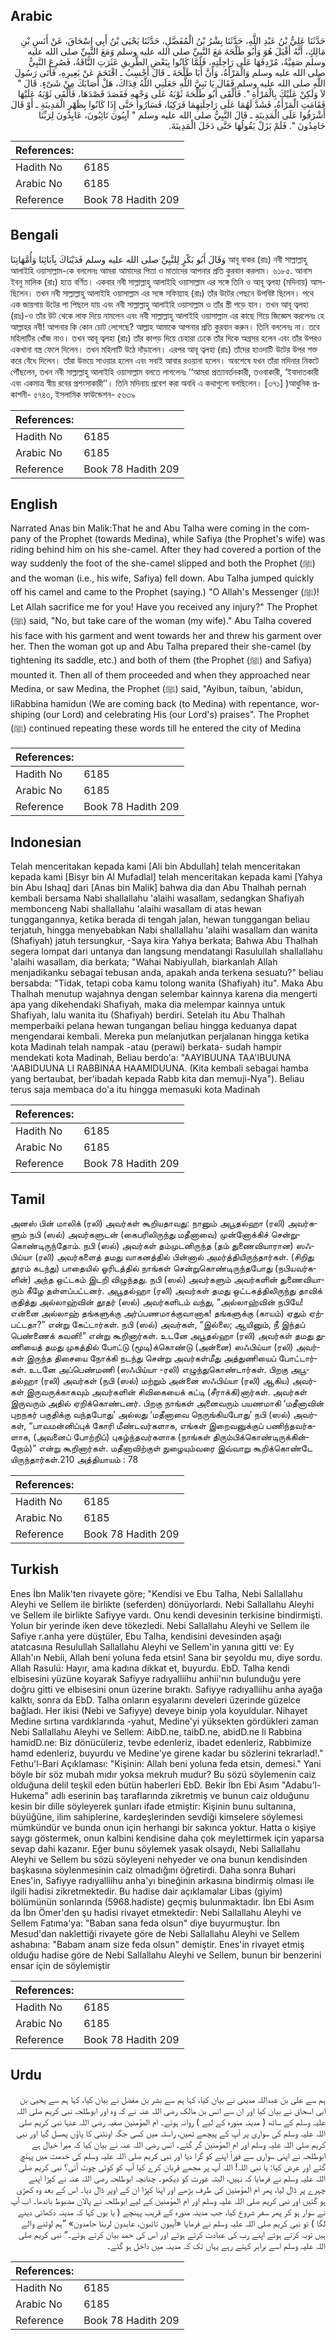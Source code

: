 ## Arabic


<div dir="rtl" lang="ar" style={{fontSize:'larger',backgroundColor:'#f8f9fa',padding:20}}>
حَدَّثَنَا عَلِيُّ بْنُ عَبْدِ اللَّهِ، حَدَّثَنَا بِشْرُ بْنُ الْمُفَضَّلِ، حَدَّثَنَا يَحْيَى بْنُ أَبِي إِسْحَاقَ، عَنْ أَنَسِ بْنِ مَالِكٍ، أَنَّهُ أَقْبَلَ هُوَ وَأَبُو طَلْحَةَ مَعَ النَّبِيِّ صلى الله عليه وسلم وَمَعَ النَّبِيِّ صلى الله عليه وسلم صَفِيَّةُ، مُرْدِفَهَا عَلَى رَاحِلَتِهِ، فَلَمَّا كَانُوا بِبَعْضِ الطَّرِيقِ عَثَرَتِ النَّاقَةُ، فَصُرِعَ النَّبِيُّ صلى الله عليه وسلم وَالْمَرْأَةُ، وَأَنَّ أَبَا طَلْحَةَ ـ قَالَ أَحْسِبُ ـ اقْتَحَمَ عَنْ بَعِيرِهِ، فَأَتَى رَسُولَ اللَّهِ صلى الله عليه وسلم فَقَالَ يَا نَبِيَّ اللَّهِ جَعَلَنِي اللَّهُ فِدَاكَ، هَلْ أَصَابَكَ مِنْ شَىْءٍ‏.‏ قَالَ ‏"‏ لاَ وَلَكِنْ عَلَيْكَ بِالْمَرْأَةِ ‏"‏‏.‏ فَأَلْقَى أَبُو طَلْحَةَ ثَوْبَهُ عَلَى وَجْهِهِ فَقَصَدَ قَصْدَهَا، فَأَلْقَى ثَوْبَهُ عَلَيْهَا فَقَامَتِ الْمَرْأَةُ، فَشَدَّ لَهُمَا عَلَى رَاحِلَتِهِمَا فَرَكِبَا، فَسَارُوا حَتَّى إِذَا كَانُوا بِظَهْرِ الْمَدِينَةِ ـ أَوْ قَالَ أَشْرَفُوا عَلَى الْمَدِينَةِ ـ قَالَ النَّبِيُّ صلى الله عليه وسلم ‏"‏ آيِبُونَ تَائِبُونَ، عَابِدُونَ لِرَبِّنَا حَامِدُونَ ‏"‏‏.‏ فَلَمْ يَزَلْ يَقُولُهَا حَتَّى دَخَلَ الْمَدِينَةَ‏.‏
</div>
<div style={{backgroundColor:'#f8f9fa',padding:20, marginBottom: 10}}><table> <thead> <tr> <th>References:</th> <th></th> </tr> </thead> <tbody><tr><td>Hadith No</td><td>6185</td></tr><tr><td>Arabic No</td><td>6185</td></tr><tr><td>Reference</td><td>Book 78 Hadith 209</td></tr></tbody></table></div>

## Bengali


<div dir="ltr" lang="bn" style={{fontSize:'larger',backgroundColor:'#f8f9fa',padding:20}}>
وَقَالَ أَبُو بَكْرٍ لِلنَّبِيِّ صلى الله عليه وسلم فَدَيْنَاكَ بِآبَائِنَا وَأُمَّهَاتِنَا আবূ বাকর (রাঃ) নবী সাল্লাল্লাহু আলাইহি ওয়াসাল্লাম-কে বললেনঃ আমরা আমাদের পিতা ও মাতাদের আপনার প্রতি কুরবান করলাম। ৬১৮৫. আনাস ইবনু মালিক (রাঃ) হতে বর্ণিত। একবার নবী সাল্লাল্লাহু আলাইহি ওয়াসাল্লাম এর সঙ্গে তিনি ও আবূ ত্বলহা (মদিনায়) আসছিলেন। তখন নবী সাল্লাল্লাহু আলাইহি ওয়াসাল্লাম এর সঙ্গে সফিয়্যাহ (রাঃ) তাঁর উটের পেছনে উপবিষ্ট ছিলেন। পথে এক জায়গায় উটের পা পিছলে যায় এবং নবী সাল্লাল্লাহু আলাইহি ওয়াসাল্লাম ও তাঁর স্ত্রী পড়ে যান। তখন আবূ ত্বলহা (রাঃ)-ও তাঁর উট থেকে লাফ দিয়ে নামলেন এবং নবী সাল্লাল্লাহু আলাইহি ওয়াসাল্লাম এর কাছে গিয়ে জিজ্ঞেস করলেনঃ হে আল্লাহর নবী! আপনার কি কোন চোট লেগেছে? আল্লাহ আমাকে আপনার প্রতি কুরবান করুন। তিনি বললেনঃ না। তবে মহিলাটির খোঁজ নাও। তখন আবূ ত্বলহা (রাঃ) তাঁর কাপড় দিয়ে চেহারা ঢেকে তাঁর দিকে অগ্রসর হলেন এবং তাঁর উপরও একখানা বস্ত্র ফেলে দিলেন। তখন মহিলাটি উঠে দাঁড়ালেন। এরপর আবূ ত্বলহা (রাঃ) তাঁদের হাওদাটি উটের উপর শক্ত করে বেঁধে দিলেন। তাঁরা উভয়ে সাওয়ার হলেন এবং সবাই আবার রওয়ানা হলেন। অবশেষে যখন তাঁরা মদিনার নিকটে পৌঁছলেন, তখন নবী সাল্লাল্লাহু আলাইহি ওয়াসাল্লাম বলতে লাগলেনঃ ‘‘আমরা প্রত্যাবর্তনকারী, তওবাকারী, ‘ইবাদাতকারী এবং একমাত্র স্বীয় রবের প্রশংসাকারী’’। তিনি মদিনায় প্রবেশ করা অবধি এ কথাগুলো বলছিলেন। [৩৭১] )আধুনিক প্রকাশনী- ৫৭৪৩, ইসলামিক ফাউন্ডেশন- ৫৬৩৯
</div>
<div style={{backgroundColor:'#f8f9fa',padding:20, marginBottom: 10}}><table> <thead> <tr> <th>References:</th> <th></th> </tr> </thead> <tbody><tr><td>Hadith No</td><td>6185</td></tr><tr><td>Arabic No</td><td>6185</td></tr><tr><td>Reference</td><td>Book 78 Hadith 209</td></tr></tbody></table></div>

## English


<div dir="ltr" lang="en" style={{fontSize:'larger',backgroundColor:'#f8f9fa',padding:20}}>
Narrated Anas bin Malik:That he and Abu Talha were coming in the company of the Prophet (towards Medina), while Safiya (the Prophet's wife) was riding behind him on his she-camel. After they had covered a portion of the way suddenly the foot of the she-camel slipped and both the Prophet (ﷺ) and the woman (i.e., his wife, Safiya) fell down. Abu Talha jumped quickly off his camel and came to the Prophet (saying.) "O Allah's Messenger (ﷺ)! Let Allah sacrifice me for you! Have you received any injury?" The Prophet (ﷺ) said, "No, but take care of the woman (my wife)." Abu Talha covered his face with his garment and went towards her and threw his garment over her. Then the woman got up and Abu Talha prepared their she-camel (by tightening its saddle, etc.) and both of them (the Prophet (ﷺ) and Safiya) mounted it. Then all of them proceeded and when they approached near Medina, or saw Medina, the Prophet (ﷺ) said, "Ayibun, taibun, 'abidun, liRabbina hamidun (We are coming back (to Medina) with repentance, worshiping (our Lord) and celebrating His (our Lord's) praises". The Prophet (ﷺ) continued repeating these words till he entered the city of Medina
</div>
<div style={{backgroundColor:'#f8f9fa',padding:20, marginBottom: 10}}><table> <thead> <tr> <th>References:</th> <th></th> </tr> </thead> <tbody><tr><td>Hadith No</td><td>6185</td></tr><tr><td>Arabic No</td><td>6185</td></tr><tr><td>Reference</td><td>Book 78 Hadith 209</td></tr></tbody></table></div>

## Indonesian


<div dir="ltr" lang="id" style={{fontSize:'larger',backgroundColor:'#f8f9fa',padding:20}}>
Telah menceritakan kepada kami [Ali bin Abdullah] telah menceritakan kepada kami [Bisyr bin Al Mufadlal] telah menceritakan kepada kami [Yahya bin Abu Ishaq] dari [Anas bin Malik] bahwa dia dan Abu Thalhah pernah kembali bersama Nabi shallallahu 'alaihi wasallam, sedangkan Shafiyah membonceng Nabi shallallahu 'alaihi wasallam di atas hewan tunggangannya, ketika berada di tengah jalan, hewan tunggangan beliau terjatuh, hingga menyebabkan Nabi shallallahu 'alaihi wasallam dan wanita (Shafiyah) jatuh tersungkur, -Saya kira Yahya berkata; Bahwa Abu Thalhah segera lompat dari untanya dan langsung mendatangi Rasulullah shallallahu 'alaihi wasallam, dia berkata; "Wahai Nabiyullah, biarkanlah Allah menjadikanku sebagai tebusan anda, apakah anda terkena sesuatu?" beliau bersabda: "Tidak, tetapi coba kamu tolong wanita (Shafiyah) itu". Maka Abu Thalhah menutup wajahnya dengan selembar kainnya karena dia mengerti apa yang dikehendaki Shafiyah, maka dia melempar kainnya untuk Shafiyah, lalu wanita itu (Shafiyah) berdiri. Setelah itu Abu Thalhah memperbaiki pelana hewan tungangan beliau hingga keduanya dapat mengendarai kembali. Mereka pun melanjutkan perjalanan hingga ketika kota Madinah telah nampak -atau (perawi) berkata- sudah hampir mendekati kota Madinah, Beliau berdo'a: "AAYIBUUNA TAA'IBUUNA 'AABIDUUNA LI RABBINAA HAAMIDUUNA. (Kita kembali sebagai hamba yang bertaubat, ber'ibadah kepada Rabb kita dan memuji-Nya"). Beliau terus saja membaca do'a itu hingga memasuki kota Madinah
</div>
<div style={{backgroundColor:'#f8f9fa',padding:20, marginBottom: 10}}><table> <thead> <tr> <th>References:</th> <th></th> </tr> </thead> <tbody><tr><td>Hadith No</td><td>6185</td></tr><tr><td>Arabic No</td><td>6185</td></tr><tr><td>Reference</td><td>Book 78 Hadith 209</td></tr></tbody></table></div>

## Tamil


<div dir="ltr" lang="ta" style={{fontSize:'larger',backgroundColor:'#f8f9fa',padding:20}}>
அனஸ் பின் மாலிக் (ரலி) அவர்கள் கூறியதாவது: நானும் அபூதல்ஹா (ரலி) அவர்களும் நபி (ஸல்) அவர்களுடன் (கைபரிலிருந்து மதீனாவை) முன்னோக்கிச் சென்றுகொண்டிருந்தோம். நபி (ஸல்) அவர்கள் தம்முடனிருந்த (தம் துணைவியாரான) ஸஃபிய்யா (ரலி) அவர்களைத் தமது வாகனத்தில் பின்னால் அமர்த்தியிருந்தார்கள். (சிறிது தூரம் கடந்து) பாதையில் ஓரிடத்தில் நாங்கள் சென்றுகொண்டிருந்தபோது (நபியவர்களின்) அந்த ஒட்டகம் இடறி விழுந்தது. நபி (ஸல்) அவர்களும் அவர்களின் துணைவியாரும் கீழே தள்ளப்பட்டனர். அபூதல்ஹா (ரலி) அவர்கள் தமது ஒட்டகத்திலிருந்து தாவிக் குதித்து அல்லாஹ்வின் தூதர் (ஸல்) அவர்களிடம் வந்து, “அல்லாஹ்வின் நபியே! என்னை அல்லாஹ் தங்களுக்கு அர்ப்பணமாக்குவானாக! தங்களுக்கு (காயம்) ஏதும் ஏற்பட்டதா?” என்று கேட்டார்கள். நபி (ஸல்) அவர்கள், “இல்லை; ஆயினும், நீ இந்தப் பெண்ணைக் கவனி!” என்று கூறினார்கள். உடனே அபூதல்ஹா (ரலி) அவர்கள் தமது துணியைத் தமது முகத்தில் போட்டு (மூடி)க்கொண்டு (அன்னை) ஸஃபிய்யா (ரலி) அவர்கள் இருந்த திசையை நோக்கி நடந்து சென்று அவர்கள்மீது அத்துணியைப் போட்டார்கள். உடனே அப்பெண்மணி (ஸஃபிய்யா -ரலி) எழுந்துகொண்டார்கள். பிறகு அபூதல்ஹா (ரலி) அவர்கள் (நபி (ஸல்) மற்றும் அன்னை ஸஃபிய்யா (ரலி) ஆகிய) அவர்கள் இருவருக்காகவும் அவர்களின் சிவிகையைக் கட்டி (சீராக்கி)னார்கள். அவர்கள் இருவரும் அதில் ஏறிக்கொண்டனர். பிறகு நாங்கள் அனைவரும் பயணமாகி ‘மதீனாவின் புறநகர் பகுதிக்கு வந்தபோது’ அல்லது ‘மதீனாவை நெருங்கியபோது’ நபி (ஸல்) அவர்கள், “பாவமன்னிப்புக் கோரி மீண்டவர்களாக, எங்கள் இறைவனுக்குப் பணிந்தவர்களாக, (அவனைப் போற்றிப்) புகழ்ந்தவர்களாக (நாங்கள் திரும்பிக்கொண்டிருக்கின்றோம்)” என்று கூறினார்கள். மதீனாவிற்குள் நுழையும்வரை இவ்வாறு கூறிக்கொண்டே யிருந்தார்கள்.210 அத்தியாயம் : 78
</div>
<div style={{backgroundColor:'#f8f9fa',padding:20, marginBottom: 10}}><table> <thead> <tr> <th>References:</th> <th></th> </tr> </thead> <tbody><tr><td>Hadith No</td><td>6185</td></tr><tr><td>Arabic No</td><td>6185</td></tr><tr><td>Reference</td><td>Book 78 Hadith 209</td></tr></tbody></table></div>

## Turkish


<div dir="ltr" lang="tr" style={{fontSize:'larger',backgroundColor:'#f8f9fa',padding:20}}>
Enes İbn Malik'ten rivayete göre; "Kendisi ve Ebu Talha, Nebi Sallallahu Aleyhi ve Sellem ile birlikte (seferden) dönüyorlardı. Nebi Sallallahu Aleyhi ve Sellem ile birlikte Safiyye vardı. Onu kendi devesinin terkisine bindirmişti. Yolun bir yerinde iken deve tökezledi. Nebi Sallallahu Aleyhi ve Sellem ile Safiye r.anha yere düştüler, Ebu Talha, kendisini devesinden aşağı atatcasına Resulullah Sallallahu Aleyhi ve Sellem'in yanına gitti ve: Ey Allah'ın Nebii, Allah beni yoluna feda etsin! Sana bir şeyoldu mu, diye sordu. Allah Rasulü: Hayır, ama kadına dikkat et, buyurdu. EbD. Talha kendi elbisesini yüzüne koyarak Safiyye radıyalliihu anhii'nın bulunduğu yere doğru gitti ve elbisesini onun üzerine bıraktı. Safiyye radıyalliihu anha ayağa kalktı, sonra da EbD. Talha onların eşyalarını develeri üzerinde güzelce bağladı. Her ikisi (Nebi ve Safiyye) deveye binip yola koyuldular. Nihayet Medine sırtına vardıklarında -yahut, Medine'yi yüksekten gördükleri zaman Nebi Sallallahu Aleyhi ve Sellem: AibD.ne, taibD.ne, abidD.ne li Rabbina hamidD.ne: Biz dönücüleriz, tevbe edenleriz, ibadet edenleriz, Rabbimize hamd edenleriz, buyurdu ve Medine'ye girene kadar bu sözlerini tekrarlad!." Fethu'l-Bari Açıklaması: "Kişinin: Allah beni yoluna feda etsin, demesi." Yani böyle bir söz mubah mıdır yoksa mekruh mudur? Bu sözü söylemenin caiz olduğuna delil teşkil eden bütün haberleri EbD. Bekir İbn Ebi Asım "Adabu'l-Hukema" adlı eserinin baş taraflarında zikretmiş ve bunun caiz olduğunu kesin bir dille söyleyerek şunları ifade etmiştir: Kişinin bunu sultanına, büyüğüne, ilim sahiplerine, kardeşlerinden sevdiği kimselere söylemesi mümkündür ve bunda onun için herhangi bir sakınca yoktur. Hatta o kişiye saygı göstermek, onun kalbini kendisine daha çok meylettirmek için yaparsa sevap dahi kazanır. Eğer bunu söylemek yasak olsaydı, Nebi Sallallahu Aleyhi ve Sellem bu sözü söyleyeni nehyeder ve ona bunun kendisinden başkasına söylenmesinin caiz olmadığını öğretirdi. Daha sonra Buhari Enes'in, Safiyye radıyalliihu anha'yı bineğinin arkasına bindirmiş olması ile ilgili hadisi zikretmektedir. Bu hadise dair açıklamalar Libas (giyim) bölümünün sonlarında (5968.hadiste) geçmiş bulunmaktadır. İbn Ebi Asım da İbn Ömer'den şu hadisi rivayet etmektedir: Nebi Sallallahu Aleyhi ve Sellem Fatıma'ya: "Baban sana feda olsun" diye buyurmuştur. İbn Mesud'dan naklettiği rivayete göre de Nebi Sallallahu Aleyhi ve Sellem ashabına: "Babam anam size feda olsun" demiştir. Enes'in rivayet etmiş olduğu hadise göre de Nebi Sallallahu Aleyhi ve Sellem, bunun bir benzerini ensar için de söylemiştir
</div>
<div style={{backgroundColor:'#f8f9fa',padding:20, marginBottom: 10}}><table> <thead> <tr> <th>References:</th> <th></th> </tr> </thead> <tbody><tr><td>Hadith No</td><td>6185</td></tr><tr><td>Arabic No</td><td>6185</td></tr><tr><td>Reference</td><td>Book 78 Hadith 209</td></tr></tbody></table></div>

## Urdu


<div dir="rtl" lang="ur" style={{fontSize:'larger',backgroundColor:'#f8f9fa',padding:20}}>
ہم سے علی بن عبداللہ مدینی نے بیان کیا، کہا ہم سے بشر بن مفضل نے بیان کیا، کہا ہم سے یحییٰ بن ابی اسحاق نے بیان کیا اور ان سے انس بن مالک رضی اللہ عنہ نے کہ وہ اور ابوطلحہ نبی کریم صلی اللہ علیہ وسلم کے ساتھ ( مدینہ منورہ کے لیے ) روانہ ہوئے۔ ام المؤمنین صفیہ رضی اللہ عنہا نبی کریم صلی اللہ علیہ وسلم کی سواری پر آپ کے پیچھے تھیں، راستہ میں کسی جگہ اونٹنی کا پاؤں پھسل گیا اور نبی کریم صلی اللہ علیہ وسلم اور ام المؤمنین گر گئے۔ انس رضی اللہ عنہ نے بیان کیا کہ میرا خیال ہے ابوطلحہ نے اپنی سواری سے فوراً اپنے کو گرا دیا اور نبی کریم صلی اللہ علیہ وسلم کی خدمت میں پہنچ گئے اور عرض کیا: یا نبی اللہ! اللہ آپ پر مجھے قربان کرے کیا آپ کو کوئی چوٹ آئی؟ نبی کریم صلی اللہ علیہ وسلم نے فرمایا کہ نہیں، البتہ عورت کو دیکھو۔ چنانچہ ابوطلحہ رضی اللہ عنہ نے کپڑا اپنے چہرے پر ڈال لیا، پھر ام المؤمنین کی طرف بڑھے اور اپنا کپڑا ان کے اوپر ڈال دیا۔ اس کے بعد وہ کھڑی ہو گئیں اور نبی کریم صلی اللہ علیہ وسلم اور ام المؤمنین کے لیے ابوطلحہ نے پالان مضبوط باندھا۔ اب آپ نے سوار ہو کر پھر سفر شروع کیا، جب مدینہ منورہ کے قریب پہنچے ( یا یوں کہا کہ مدینہ دکھائی دینے لگا ) تو نبی کریم صلی اللہ علیہ وسلم نے فرمایا «آيبون تائبون،‏‏‏‏ عابدون لربنا حامدون» ”ہم لوٹنے والے ہیں توبہ کرتے ہوئے اپنے رب کی عبادت کرتے ہوئے اور اس کی حمد بیان کرتے ہوئے۔“ نبی کریم صلی اللہ علیہ وسلم اسے برابر کہتے رہے یہاں تک کہ مدینہ میں داخل ہو گئے۔
</div>
<div style={{backgroundColor:'#f8f9fa',padding:20, marginBottom: 10}}><table> <thead> <tr> <th>References:</th> <th></th> </tr> </thead> <tbody><tr><td>Hadith No</td><td>6185</td></tr><tr><td>Arabic No</td><td>6185</td></tr><tr><td>Reference</td><td>Book 78 Hadith 209</td></tr></tbody></table></div>